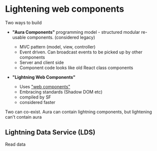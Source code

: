 # Lightening web components

Two ways to build

- **"Aura Components"** programming model - structured modular re-usable components. (considered legacy)

  - MVC pattern (model, view, controller)
  - Event driven. Can broadcast events to be picked up by other components
  - Server and client side
  - Component code looks like old React class components

- **"Lightning Web Components"**

  - Uses ["web components"](https://github.com/WICG/webcomponents)
  - Embracing standards (Shadow DOM etc)
  - compiled by SF
  - considered faster

Two can co-exist.
Aura can contain lightning components, but lightening can't contain aura

## Lightning Data Service (LDS)

Read data
